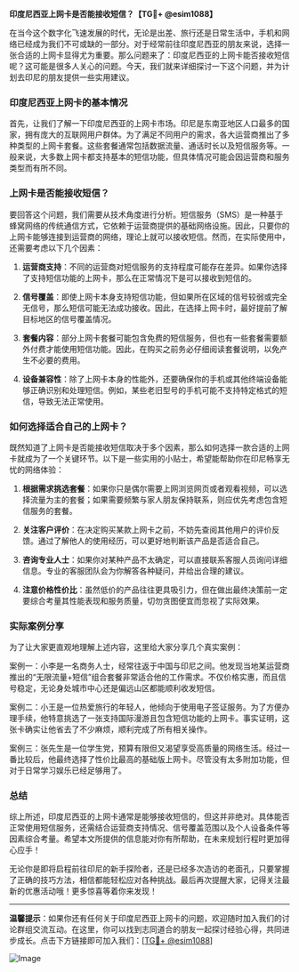 **印度尼西亚上网卡是否能接收短信？【TG💪+ @esim1088】**

在当今这个数字化飞速发展的时代，无论是出差、旅行还是日常生活中，手机和网络已经成为我们不可或缺的一部分。对于经常前往印度尼西亚的朋友来说，选择一张合适的上网卡显得尤为重要。那么问题来了：印度尼西亚的上网卡能否接收短信呢？这可能是很多人关心的问题。今天，我们就来详细探讨一下这个问题，并为计划去印尼的朋友提供一些实用建议。

### 印度尼西亚上网卡的基本情况

首先，让我们了解一下印度尼西亚的上网卡市场。印尼是东南亚地区人口最多的国家，拥有庞大的互联网用户群体。为了满足不同用户的需求，各大运营商推出了多种类型的上网卡套餐。这些套餐通常包括数据流量、通话时长以及短信服务等。一般来说，大多数上网卡都支持基本的短信功能，但具体情况可能会因运营商和服务类型而有所不同。

### 上网卡是否能接收短信？

要回答这个问题，我们需要从技术角度进行分析。短信服务（SMS）是一种基于蜂窝网络的传统通信方式，它依赖于运营商提供的基础网络设施。因此，只要你的上网卡能够连接到运营商的网络，理论上就可以接收短信。然而，在实际使用中，还需要考虑以下几个因素：

1. **运营商支持**：不同的运营商对短信服务的支持程度可能存在差异。如果你选择了支持短信功能的上网卡，那么在正常情况下是可以接收到短信的。
   
2. **信号覆盖**：即使上网卡本身支持短信功能，但如果所在区域的信号较弱或完全无信号，那么短信可能无法成功接收。因此，在选择上网卡时，最好提前了解目标地区的信号覆盖情况。

3. **套餐内容**：部分上网卡套餐可能包含免费的短信服务，但也有一些套餐需要额外付费才能使用短信功能。因此，在购买之前务必仔细阅读套餐说明，以免产生不必要的费用。

4. **设备兼容性**：除了上网卡本身的性能外，还要确保你的手机或其他终端设备能够正确识别和处理短信。例如，某些老旧型号的手机可能不支持特定格式的短信，导致无法正常使用。

### 如何选择适合自己的上网卡？

既然知道了上网卡是否能接收短信取决于多个因素，那么如何选择一款合适的上网卡就成为了一个关键环节。以下是一些实用的小贴士，希望能帮助你在印尼畅享无忧的网络体验：

1. **根据需求挑选套餐**：如果你只是偶尔需要上网浏览网页或者观看视频，可以选择流量为主的套餐；如果需要频繁与家人朋友保持联系，则应优先考虑包含短信服务的套餐。

2. **关注客户评价**：在决定购买某款上网卡之前，不妨先查阅其他用户的评价反馈。通过了解他人的使用经历，可以更好地判断该产品是否适合自己。

3. **咨询专业人士**：如果你对某种产品不太确定，可以直接联系客服人员询问详细信息。专业的客服团队会为你解答各种疑问，并给出合理的建议。

4. **注意价格性价比**：虽然低价的产品往往更具吸引力，但在做出最终决策前一定要综合考量其性能表现和服务质量，切勿贪图便宜而忽视了实际效果。

### 实际案例分享

为了让大家更直观地理解上述内容，这里给大家分享几个真实案例：

案例一：小李是一名商务人士，经常往返于中国与印尼之间。他发现当地某运营商推出的“无限流量+短信”组合套餐非常适合他的工作需求。不仅价格实惠，而且信号稳定，无论身处城市中心还是偏远山区都能顺利收发短信。

案例二：小王是一位热爱旅行的年轻人，他倾向于使用电子签证服务。为了方便办理手续，他特意挑选了一张支持国际漫游且包含短信功能的上网卡。事实证明，这张卡确实让他省去了不少麻烦，顺利完成了所有相关操作。

案例三：张先生是一位学生党，预算有限但又渴望享受高质量的网络生活。经过一番比较后，他最终选择了性价比最高的基础版上网卡。尽管没有太多附加功能，但对于日常学习娱乐已经足够用了。

### 总结

综上所述，印度尼西亚的上网卡通常是能够接收短信的，但这并非绝对。具体能否正常使用短信服务，还需结合运营商支持情况、信号覆盖范围以及个人设备条件等因素综合考量。希望本文所提供的信息能对你有所帮助，在未来规划行程时更加得心应手！

无论你是即将启程前往印尼的新手探险者，还是已经多次造访的老面孔，只要掌握了正确的技巧方法，相信都能轻松应对各种挑战。最后再次提醒大家，记得关注最新的优惠活动哦！更多惊喜等着你来发现！

---

**温馨提示**：如果你还有任何关于印度尼西亚上网卡的问题，欢迎随时加入我们的讨论群组交流互动。在这里，你可以找到志同道合的朋友一起探讨经验心得，共同进步成长。点击下方链接即可加入我们：[[TG💪+ @esim1088](https://t.me/s/esim1088)]

![Image](https://i.postimg.cc/4NQfJmqS/Snipaste-2025-05-13-00-14-12.png)